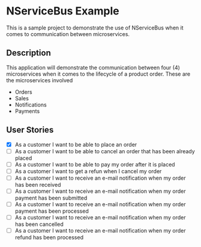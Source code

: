 # NServiceBus Example
This is a sample project to demonstrate the use of NServiceBus when it comes to communication between microservices.

## Description
This application will demonstrate the communication between four (4) microservices when it comes to the lifecycle of a product order. These are the microservices involved
- Orders
- Sales
- Notifications
- Payments

## User Stories
- [x] As a customer I want to be able to place an order
- [ ] As a customer I want to be able to cancel an order that has been already placed
- [ ] As a customer I want to be able to pay my order after it is placed
- [ ] As a customer I want to get a refun when I cancel my order
- [ ] As a customer I want to receive an e-mail notification when my order has been received
- [ ] As a customer I want to receive an e-mail notification when my order payment has been submitted
- [ ] As a customer I want to receive an e-mail notification when my order payment has been processed
- [ ] As a customer I want to receive an e-mail notification when my order has been cancelled
- [ ] As a customer I want to receive an e-mail notification when my order refund has been processed